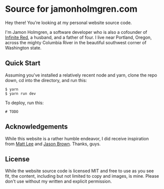 # Source for jamonholmgren.com

Hey there! You're looking at my personal website source code.

I'm Jamon Holmgren, a software developer who is also a cofounder of [Infinite Red](https://infinite.red), a husband, and a father of four. I live near Portland, Oregon, across the mighty Columbia River in the beautiful southwest corner of Washington state.

## Quick Start

Assuming you've installed a relatively recent node and yarn, clone the repo down, cd into the directory, and run this:

```shell
$ yarn
$ yarn run dev
```

To deploy, run this:

```
# TODO
```

## Acknowledgements

While this website is a rather humble endeavor, I did receive inspiration from [Matt Lee](https://mat.tl/) and [Jason Brown](http://browniefed.com/). Thanks, guys.

## License

While the website source code is licensed MIT and free to use as you see fit, the content, including but not limited to copy and images, is mine. Please don't use without my written and explicit permission.
